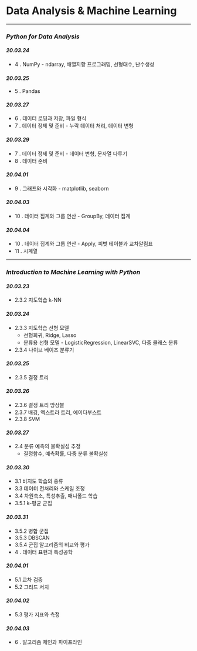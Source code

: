 # Data Analysis & Machine Learning
***
### _Python for Data Analysis_
#### _20.03.24_
* 4 . NumPy - ndarray, 배열지향 프로그래밍, 선형대수, 난수생성
#### _20.03.25_
* 5 . Pandas
#### _20.03.27_
* 6 . 데이터 로딩과 저장, 파일 형식
* 7 . 데이터 정제 및 준비 - 누락 데이터 처리, 데이터 변형
#### _20.03.29_
* 7 . 데이터 정제 및 준비 - 데이터 변형, 문자열 다루기
* 8 . 데이터 준비
#### _20.04.01_
* 9 . 그래프와 시각화 - matplotlib, seaborn
#### _20.04.03_
* 10 . 데이터 집계와 그룹 연산 - GroupBy, 데이터 집계
#### _20.04.04_
* 10 . 데이터 집계와 그룹 연산 - Apply, 피벗 테이블과 교차알림표
* 11 . 시계열

***
### _Introduction to Machine Learning with Python_
#### _20.03.23_
* 2.3.2 지도학습 k-NN
#### _20.03.24_
* 2.3.3 지도학습 선형 모델 
  * 선형회귀, Ridge, Lasso
  * 분류용 선형 모델 - LogisticRegression, LinearSVC, 다중 클래스 분류
* 2.3.4 나이브 베이즈 분류기
#### _20.03.25_
* 2.3.5 결정 트리
#### _20.03.26_
* 2.3.6 결정 트리 앙상블
* 2.3.7 배깅, 엑스트라 트리, 에이다부스트
* 2.3.8 SVM
#### _20.03.27_
* 2.4 분류 예측의 불확실성 추정  
  * 결정함수, 예측확률, 다중 분류 불확실성
#### _20.03.30_
* 3.1 비지도 학습의 종류
* 3.3 데이터 전처리와 스케일 조정
* 3.4 차원축소, 특성추출, 매니폴드 학습
* 3.5.1 k-평균 군집
#### _20.03.31_
* 3.5.2 병합 군집
* 3.5.3 DBSCAN
* 3.5.4 군집 알고리즘의 비교와 평가
* 4 . 데이터 표현과 특성공학
#### _20.04.01_
* 5.1 교차 검증
* 5.2 그리드 서치
#### _20.04.02_
* 5.3 평가 지표와 측정
#### _20.04.03_
* 6 . 알고리즘 체인과 파이프라인


